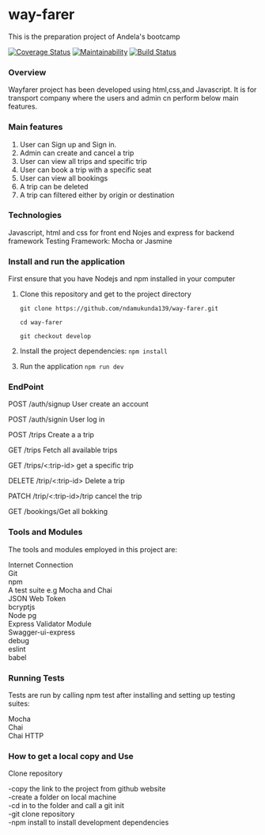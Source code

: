 # way-farer
This is the preparation project of Andela's bootcamp

[![Coverage Status](https://coveralls.io/repos/github/ndamukunda139/way-farer/badge.svg)](https://coveralls.io/github/ndamukunda139/way-farer)
[![Maintainability](https://api.codeclimate.com/v1/badges/d5fad93978a4931012cd/maintainability)](https://codeclimate.com/github/ndamukunda139/way-farer/maintainability) [![Build Status](https://travis-ci.org/ndamukunda139/way-farer.svg?branch=develop)](https://travis-ci.org/ndamukunda139/way-farer)

### Overview 

Wayfarer project has been developed using html,css,and Javascript.
It is for transport company where the users and admin cn perform below main features.

### Main features
1. User can Sign up and Sign in.
2. Admin can create and cancel a trip
3. User can view all trips and specific trip
4. User can book a trip with a specific seat
5. User can view all bookings
6. A trip can be deleted
7. A trip can filtered either by origin or destination

### Technologies

Javascript, html and css for front end
Nojes and express for backend framework
Testing Framework: Mocha or Jasmine  

### Install and run the application

First ensure that you have Nodejs and npm installed in your computer

1. Clone this repository and get to the project directory

    ```git clone https://github.com/ndamukunda139/way-farer.git```
    
    ```cd way-farer```
    
    ```git checkout develop```
    
2. Install the project dependencies:
   ``npm install``
3. Run the application
   ```npm run dev```
   
### EndPoint
   
POST	/auth/signup	User create an account

POST	/auth/signin	 User log in 

POST	/trips	Create a a trip

GET	/trips	Fetch all available trips

GET	/trips/<:trip-id>	get a specific trip

DELETE	/trip/<:trip-id>	Delete a trip

PATCH	/trip/<:trip-id>/trip	cancel the trip

GET	/bookings/Get all bokking

### Tools and Modules

The tools and modules employed in this project are:

Internet Connection<br/>
Git<br/>
npm<br/>
A test suite e.g Mocha and Chai<br/>
JSON Web Token<br/>
bcryptjs<br/>
Node pg<br/>
Express Validator Module<br/>
Swagger-ui-express<br/>
debug<br/>
eslint<br/>
babel<br/>


### Running Tests
Tests are run by calling npm test after installing and setting up testing suites:

Mocha<br/>
Chai<br/>
Chai HTTP<br/>

### How to get a local copy and Use
Clone repository

-copy the link to the project from github website<br/>
-create a folder on local machine<br/>
-cd in to the folder and call a git init<br/>
-git clone repository<br/>
-npm install to install development dependencies<br/>
